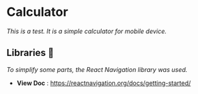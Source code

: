 # Calculator

_This is a test. It is a simple calculator for mobile device._
## Libraries 📒
_To simplify some parts, the React Navigation library was used._
* **View Doc** : https://reactnavigation.org/docs/getting-started/

